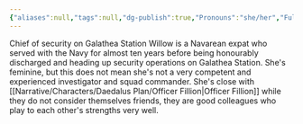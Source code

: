 ```yaml
---
{"aliases":null,"tags":null,"dg-publish":true,"Pronouns":"she/her","Full Name":"Willow","Role":"Chorus","Species":"Navarean","Gender":"Cis Woman","permalink":"/narrative/characters/daedalus-plan/chief-willow/","dgPassFrontmatter":true}
---
```


Chief of security on Galathea Station Willow is a Navarean expat who served with the Navy for almost ten years before being honourably discharged and heading up security operations on Galathea Station. She's feminine, but this does not mean she's not a very competent and experienced investigator and squad commander. She's close with [[Narrative/Characters/Daedalus Plan/Officer Fillion\|Officer Fillion]] while they do not consider themselves friends, they are good colleagues who play to each other's strengths very well.